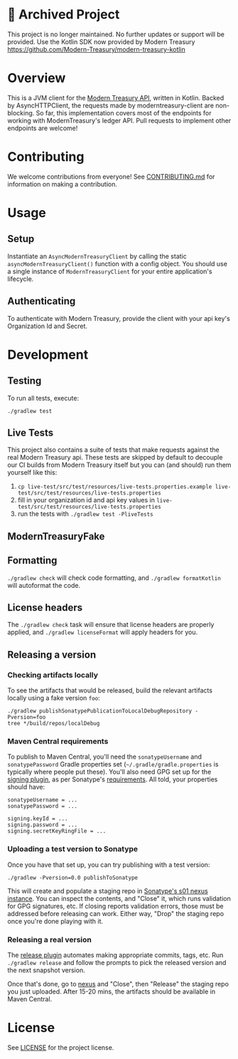 # 🚨 Archived Project
This project is no longer maintained. No further updates or support will be provided.
Use the Kotlin SDK now provided by Modern Treasury https://github.com/Modern-Treasury/modern-treasury-kotlin

# Overview

This is a JVM client for the [Modern Treasury API](https://docs.moderntreasury.com/reference), written in Kotlin. Backed by AsyncHTTPClient,
the requests made by moderntreasury-client are non-blocking. So far, this implementation covers most of the endpoints for
working with ModernTreasury's ledger API. Pull requests to implement other endpoints are welcome!

# Contributing
We welcome contributions from everyone! See [CONTRIBUTING.md](CONTRIBUTING.md) for information on making a contribution.

# Usage

## Setup
Instantiate an `AsyncModernTreasuryClient` by calling the static `asyncModernTreasuryClient()` function with a config object. You should use
a single instance of `ModernTreasuryClient` for your entire application's lifecycle.

## Authenticating
To authenticate with Modern Treasury, provide the client with your api key's Organization Id and Secret.

# Development

## Testing
To run all tests, execute:
```
./gradlew test
```

## Live Tests
This project also contains a suite of tests that make requests against the real Modern Treasury api. These tests are
skipped by default to decouple our CI builds from Modern Treasury itself but you can (and should) run them yourself like
this:
1. `cp live-test/src/test/resources/live-tests.properties.example live-test/src/test/resources/live-tests.properties`
2. fill in your organization id and api key values in `live-test/src/test/resources/live-tests.properties`
3. run the tests with `./gradlew test -PliveTests`

## ModernTreasuryFake


## Formatting
`./gradlew check` will check code formatting, and `./gradlew formatKotlin` will autoformat the code.

## License headers
The `./gradlew check` task will ensure that license headers are properly applied, and `./gradlew licenseFormat` will apply headers for you.

## Releasing a version

### Checking artifacts locally

To see the artifacts that would be released, build the relevant artifacts locally using a fake version `foo`:

```
./gradlew publishSonatypePublicationToLocalDebugRepository -Pversion=foo
tree */build/repos/localDebug
```

### Maven Central requirements

To publish to Maven Central, you'll need the `sonatypeUsername` and `sonatypePassword` Gradle properties set (`~/.gradle/gradle.properties` is typically where people put these). You'll also need GPG set up for the [signing plugin](https://docs.gradle.org/current/userguide/signing_plugin.html), as per Sonatype's [requirements](https://central.sonatype.org/publish/requirements/gpg/). All told, your properties should have:


```
sonatypeUsername = ...
sonatypePassword = ...

signing.keyId = ...
signing.password = ...
signing.secretKeyRingFile = ...
```

### Uploading a test version to Sonatype

Once you have that set up, you can try publishing with a test version:

```
./gradlew -Pversion=0.0 publishToSonatype
```

This will create and populate a staging repo in [Sonatype's s01 nexus instance](https://s01.oss.sonatype.org/#stagingRepositories). You can inspect the contents, and "Close" it, which runs validation for GPG signatures, etc. If closing reports validation errors, those must be addressed before releasing can work. Either way, "Drop" the staging repo once you're done playing with it.

### Releasing a real version

The [release plugin](https://github.com/researchgate/gradle-release) automates making appropriate commits, tags, etc. Run `./gradlew release` and follow the prompts to pick the released version and the next snapshot version.

Once that's done, go to [nexus](https://s01.oss.sonatype.org/#stagingRepositories) and "Close", then "Release" the staging repo you just uploaded. After 15-20 mins, the artifacts should be available in Maven Central.

# License
See [LICENSE](LICENSE) for the project license.
